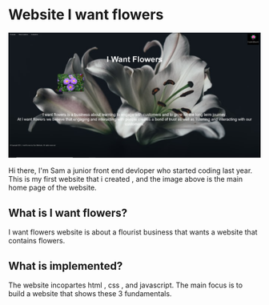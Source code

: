 # Website I want flowers
<img src="Website/images/Github image.PNG">


Hi there, I'm Sam a junior front end devloper who started coding last year. This is my first website that i created , and the image above is the main home page of the website.




## What is I want flowers?
I want flowers website is about a flourist business that wants a website that contains flowers.



## What is implemented?
The website incopartes html , css , and javascript. The main focus is to build a website that shows these 3 fundamentals. 




